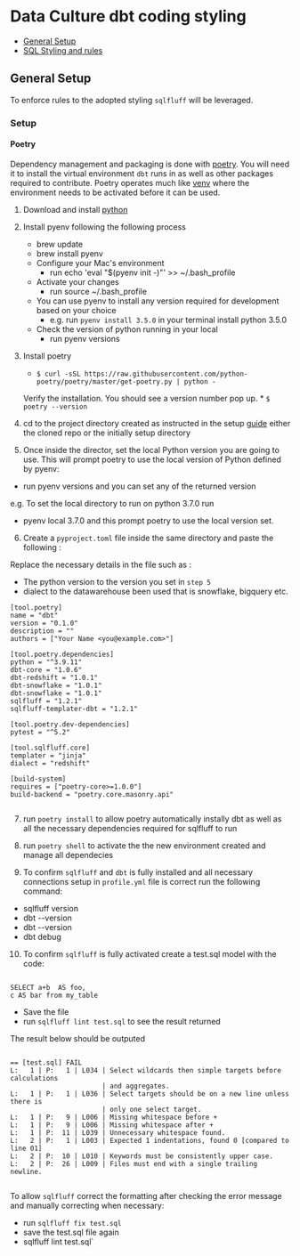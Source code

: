 # Data Culture dbt coding styling

  - [General Setup](#general-setup)
  - [SQL Styling and rules](#sql-styling-and-rules)


## General Setup

To enforce rules to the adopted styling `sqlfluff` will be leveraged. 

### Setup 

#### Poetry

Dependency management and packaging is done with [poetry](https://python-poetry.org/). You will need it to install the virtual environment `dbt` runs in as well as other packages required to contribute. Poetry operates much like [venv](https://docs.python.org/3/library/venv.html) where the environment needs to be activated before it can be used.

1. Download and install [python](https://www.python.org/downloads/)

2. Install pyenv following the following process
    * brew update
    * brew install pyenv
    * Configure your Mac's environment
        * run echo 'eval "$(pyenv init -)"' >> ~/.bash_profile
    * Activate your changes 
        * run source ~/.bash_profile
    * You can use pyenv to install any version required for development based on your choice
        * e.g. run `pyenv install 3.5.0` in your terminal install python 3.5.0
    * Check the version of python running in your local
        * run pyenv versions
    
    
3. Install poetry
     * `$ curl -sSL https://raw.githubusercontent.com/python-poetry/poetry/master/get-poetry.py | python -`
     
     Verify the installation. You should see a version number pop up.
        * `$ poetry --version`

4. cd to the project directory created as instructed in the setup [guide](https://www.notion.so/dbt-Setup-guide-5f8820554ea948f3a10cda2a3d2cf7c9) either the cloned repo or the initially setup directory

5. Once inside the director, set the local Python version you are going to use. This will prompt poetry to use the local version of Python defined by pyenv:
* run pyenv versions and you can set any of the returned version 

e.g. To set the local directory to run on python 3.7.0 run 
* pyenv local 3.7.0 and this prompt poetry to use the local version set. 

6. Create a `pyproject.toml` file inside the same directory and paste the following :

Replace the necessary details in the file such as : 
* The python version to the version you set in `step 5` 
* dialect to the datawarehouse been used that is snowflake, bigquery etc.

```
[tool.poetry]
name = "dbt"
version = "0.1.0"
description = ""
authors = ["Your Name <you@example.com>"]

[tool.poetry.dependencies]
python = "^3.9.11"
dbt-core = "1.0.6"
dbt-redshift = "1.0.1"
dbt-snowflake = "1.0.1"
dbt-snowflake = "1.0.1"
sqlfluff = "1.2.1"
sqlfluff-templater-dbt = "1.2.1"

[tool.poetry.dev-dependencies]
pytest = "^5.2"

[tool.sqlfluff.core]
templater = "jinja"
dialect = "redshift"

[build-system]
requires = ["poetry-core>=1.0.0"]
build-backend = "poetry.core.masonry.api"


```

7. run `poetry install` to allow poetry automatically instally dbt as well as all the necessary dependencies required for sqlfluff to run

8. run `poetry shell` to activate the the new environment created and manage all dependecies

9. To confirm `sqlfluff` and `dbt` is fully installed and all necessary connections setup in `profile.yml` file is correct run the following command:

* sqlfluff version
* dbt --version
* dbt --version
* dbt debug

10. To confirm `sqlfluff` is fully activated create a test.sql model with the code:

```

SELECT a+b  AS foo,
c AS bar from my_table

```

* Save the file
* run `sqlfluff lint test.sql` to see the result returned

The result below should be outputed 

```

== [test.sql] FAIL                                                                                                                                              
L:   1 | P:   1 | L034 | Select wildcards then simple targets before calculations
                       | and aggregates.
L:   1 | P:   1 | L036 | Select targets should be on a new line unless there is
                       | only one select target.
L:   1 | P:   9 | L006 | Missing whitespace before +
L:   1 | P:   9 | L006 | Missing whitespace after +
L:   1 | P:  11 | L039 | Unnecessary whitespace found.
L:   2 | P:   1 | L003 | Expected 1 indentations, found 0 [compared to line 01]
L:   2 | P:  10 | L010 | Keywords must be consistently upper case.
L:   2 | P:  26 | L009 | Files must end with a single trailing newline.


```

To allow `sqlfluff` correct the formatting after checking the error message and manually correcting when necessary:

* run `sqlfluff fix test.sql`
* save the test.sql file again
* sqlfluff lint test.sql` 



